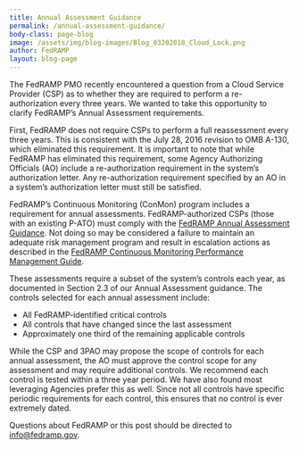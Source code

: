 ```yaml
---
title: Annual Assessment Guidance
permalink: /annual-assessment-guidance/
body-class: page-blog
image: /assets/img/blog-images/Blog_03202018_Cloud_Lock.png
author: FedRAMP
layout: blog-page
---
```


The FedRAMP PMO recently encountered a question from a Cloud Service Provider (CSP) as to whether they are required to perform a re-authorization every three years. We wanted to take this opportunity to clarify FedRAMP’s Annual Assessment requirements.  

First, FedRAMP does not require CSPs to perform a full reassessment every three years. This is consistent with the July 28, 2016 revision to OMB A-130, which eliminated this requirement. It is important to note that while FedRAMP has eliminated this requirement, some Agency Authorizing Officials (AO) include a re-authorization requirement in the system’s authorization letter. Any re-authorization requirement specified by an AO in a system’s authorization letter must still be satisfied. 

FedRAMP’s Continuous Monitoring (ConMon) program includes a requirement for annual assessments. FedRAMP-authorized CSPs (those with an existing P-ATO) must comply with the <a href="{{site.baseurl}}/assets/resources/documents/CSP_Annual_Assessment_Guidance.pdf">FedRAMP Annual Assessment Guidance</a>. Not doing so may be considered a failure to maintain an adequate risk management program and result in escalation actions as described in the
<a href="{{site.baseurl}}/assets/resources/documents/CSP_Continuous_Monitoring_Performance_Management_Guide.pdf">FedRAMP Continuous Monitoring Performance Management Guide</a>.

These assessments require a subset of the system’s controls each year, as documented in Section 2.3 of our Annual Assessment guidance. The controls selected for each annual assessment include: 
* All FedRAMP-identified critical controls
* All controls that have changed since the last assessment
* Approximately one third of the remaining applicable controls

While the CSP and 3PAO may propose the scope of controls for each annual assessment, the AO must approve the control scope for any assessment and may require additional controls. We recommend each control is tested within a three year period. We have also found most leveraging Agencies prefer this as well. Since not all controls have specific periodic requirements for each control, this ensures that no control is ever extremely dated. 

Questions about FedRAMP or this post should be directed to info@fedramp.gov.
